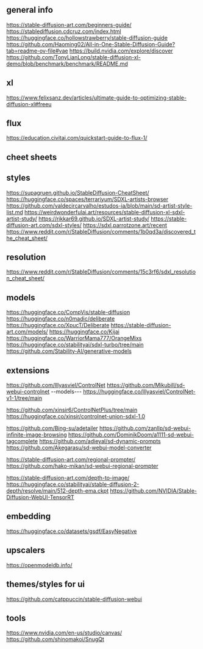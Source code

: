 general info
----------------------------
https://stable-diffusion-art.com/beginners-guide/
https://stablediffusion.cdcruz.com/index.html
https://huggingface.co/hollowstrawberry/stable-diffusion-guide
https://github.com/Haoming02/All-in-One-Stable-Diffusion-Guide?tab=readme-ov-file#vae
https://build.nvidia.com/explore/discover
https://github.com/TonyLianLong/stable-diffusion-xl-demo/blob/benchmark/benchmark/README.md


xl
------
https://www.felixsanz.dev/articles/ultimate-guide-to-optimizing-stable-diffusion-xl#freeu




flux
------
https://education.civitai.com/quickstart-guide-to-flux-1/







cheet sheets
------------------------------------

styles
-----
https://supagruen.github.io/StableDiffusion-CheatSheet/
https://huggingface.co/spaces/terrariyum/SDXL-artists-browser
https://github.com/valdecircarvalho/estudos-ia/blob/main/sd-artist-style-list.md
https://weirdwonderfulai.art/resources/stable-diffusion-xl-sdxl-artist-study/
https://rikkar69.github.io/SDXL-artist-study/
https://stable-diffusion-art.com/sdxl-styles/
https://sdxl.parrotzone.art/recent
https://www.reddit.com/r/StableDiffusion/comments/1b0qd3a/discovered_the_cheat_sheet/

resolution
--------
https://www.reddit.com/r/StableDiffusion/comments/15c3rf6/sdxl_resolution_cheat_sheet/





models
------------------------------
https://huggingface.co/CompVis/stable-diffusion
https://huggingface.co/n0madic/deliberate
https://huggingface.co/XpucT/Deliberate
https://stable-diffusion-art.com/models/
https://huggingface.co/Kijai
https://huggingface.co/WarriorMama777/OrangeMixs
https://huggingface.co/stabilityai/sdxl-turbo/tree/main
https://github.com/Stability-AI/generative-models


extensions
----------------------

https://github.com/lllyasviel/ControlNet
https://github.com/Mikubill/sd-webui-controlnet
--models--- 
https://huggingface.co/lllyasviel/ControlNet-v1-1/tree/main

https://github.com/xinsir6/ControlNetPlus/tree/main
https://huggingface.co/xinsir/controlnet-union-sdxl-1.0

https://github.com/Bing-su/adetailer
https://github.com/zanllp/sd-webui-infinite-image-browsing
https://github.com/DominikDoom/a1111-sd-webui-tagcomplete
https://github.com/adieyal/sd-dynamic-prompts
https://github.com/Akegarasu/sd-webui-model-converter

https://stable-diffusion-art.com/regional-prompter/
https://github.com/hako-mikan/sd-webui-regional-prompter

https://stable-diffusion-art.com/depth-to-image/
https://huggingface.co/stabilityai/stable-diffusion-2-depth/resolve/main/512-depth-ema.ckpt
https://github.com/NVIDIA/Stable-Diffusion-WebUI-TensorRT


embedding
-----------
https://huggingface.co/datasets/gsdf/EasyNegative


upscalers
----------
https://openmodeldb.info/

themes/styles for ui
--------------------
https://github.com/catppuccin/stable-diffusion-webui

tools
---------

https://www.nvidia.com/en-us/studio/canvas/
https://github.com/shinomakoi/SnugQt
